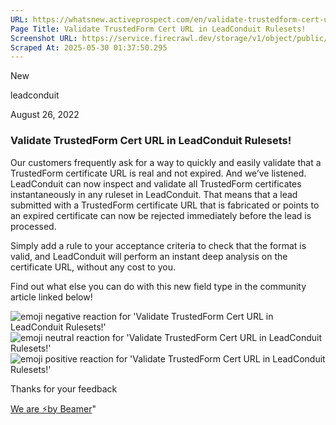 ```yaml
---
URL: https://whatsnew.activeprospect.com/en/validate-trustedform-cert-url-in-leadconduit-rulesets
Page Title: Validate TrustedForm Cert URL in LeadConduit Rulesets!
Screenshot URL: https://service.firecrawl.dev/storage/v1/object/public/media/screenshot-78fefd89-bc82-475a-8460-bad34e3e5acb.png
Scraped At: 2025-05-30 01:37:50.295
---
```

New






leadconduit



August 26, 2022

### Validate TrustedForm Cert URL in LeadConduit Rulesets!

Our customers frequently ask for a way to quickly and easily validate that a TrustedForm certificate URL is real and not expired. And we’ve listened. LeadConduit can now inspect and validate all TrustedForm certificates instantaneously in any ruleset in LeadConduit. That means that a lead submitted with a TrustedForm certificate URL that is fabricated or points to an expired certificate can now be rejected immediately before the lead is processed.

Simply add a rule to your acceptance criteria to check that the format is valid, and LeadConduit will perform an instant deep analysis on the certificate URL, without any cost to you.

Find out what else you can do with this new field type in the community article linked below!

![emoji negative reaction for 'Validate TrustedForm Cert URL in LeadConduit Rulesets!'](https://app.getbeamer.com/images/emojiNeg.svg)![emoji neutral reaction for 'Validate TrustedForm Cert URL in LeadConduit Rulesets!'](https://app.getbeamer.com/images/emojiNeut.svg)![emoji positive reaction for 'Validate TrustedForm Cert URL in LeadConduit Rulesets!'](https://app.getbeamer.com/images/emojiPos.svg)

Thanks for your feedback

[We are ⚡by Beamer](https://www.getbeamer.com/?ref=watermark_MErKJCnu12412_public&company=ActiveProspect&watermarkRef=powered&utm_term=MErKJCnu12412&utm_content=ActiveProspect&utm_source=standalone&utm_medium=footer&utm_campaign=powered)"

